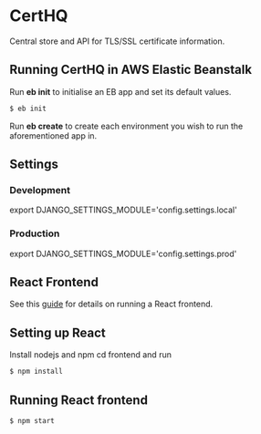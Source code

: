 # CertHQ
Central store and API for TLS/SSL certificate information.

## Running CertHQ in AWS Elastic Beanstalk
Run **eb init** to initialise an EB app and set its default values.

```bash
$ eb init
```

Run **eb create** to create each environment you wish to run the aforementioned
app in.

## Settings
### Development
export DJANGO_SETTINGS_MODULE='config.settings.local'

### Production
export DJANGO_SETTINGS_MODULE='config.settings.prod'

## React Frontend
See this [guide](https://www.digitalocean.com/community/tutorials/how-to-build-a-modern-web-application-to-manage-customer-information-with-django-and-react-on-ubuntu-18-04) for details on running a React frontend.

## Setting up React
Install nodejs and npm
cd frontend and run

```bash
$ npm install
```

## Running React frontend

```bash
$ npm start
```
